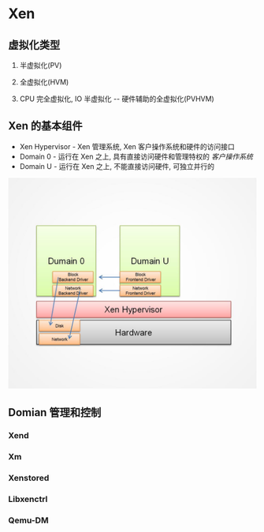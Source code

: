 # Xen

## 虚拟化类型

1. 半虚拟化(PV)

2. 全虚拟化(HVM)

3. CPU 完全虚拟化, IO 半虚拟化 -- 硬件辅助的全虚拟化(PVHVM)

## Xen 的基本组件

- Xen Hypervisor - Xen 管理系统, Xen 客户操作系统和硬件的访问接口
- Domain 0 - 运行在 Xen 之上, 具有直接访问硬件和管理特权的 *客户操作系统*
- Domain U - 运行在 Xen 之上, 不能直接访问硬件, 可独立并行的

![Domain 0 和 Domain U](wKiom1aEnXrABiIsAACoGvcrjlU684.jpg)

## Domian 管理和控制

### Xend
### Xm
### Xenstored
### Libxenctrl
### Qemu-DM
